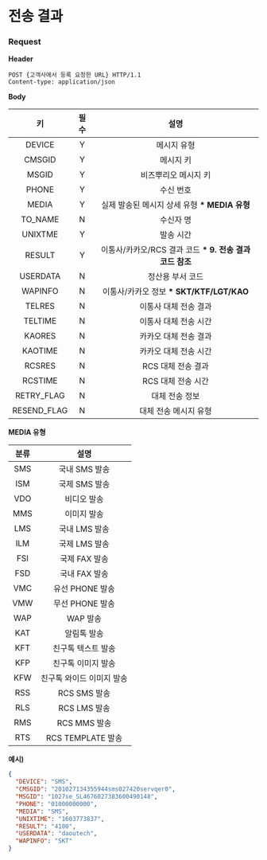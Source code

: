 # 전송 결과

### Request

**Header**

```http
POST {고객사에서 등록 요청한 URL} HTTP/1.1
Content-type: application/json
```



**Body**

|       키      |  필수 |                    설명                   |
| :----------: | :-: | :-------------------------------------: |
|    DEVICE    |  Y  |                  메시지 유형                 |
|    CMSGID    |  Y  |                  메시지 키                  |
|     MSGID    |  Y  |               비즈뿌리오 메시지 키               |
|     PHONE    |  Y  |                  수신 번호                  |
|     MEDIA    |  Y  |     실제 발송된 메시지 상세 유형 **\* MEDIA 유형**    |
|   TO\_NAME   |  N  |                  수신자 명                  |
|    UNIXTME   |  Y  |                  발송 시간                  |
|    RESULT    |  Y  | 이통사/카카오/RCS 결과 코드 **\* 9. 전송 결과 코드 참조** |
|   USERDATA   |  N  |                정산용 부서 코드                |
|    WAPINFO   |  N  |    이통사/카카오 정보 **\* SKT/KTF/LGT/KAO**    |
|    TELRES    |  N  |               이통사 대체 전송 결과              |
|    TELTIME   |  N  |               이통사 대체 전송 시간              |
|    KAORES    |  N  |               카카오 대체 전송 결과              |
|    KAOTIME   |  N  |               카카오 대체 전송 시간              |
|    RCSRES    |  N  |               RCS 대체 전송 결과              |
|    RCSTIME   |  N  |               RCS 대체 전송 시간              |
|  RETRY\_FLAG |  N  |                 대체 전송 정보                |
| RESEND\_FLAG |  N  |               대체 전송 메시지 유형              |



**MEDIA 유형**

|  분류 |        설명       |
| :-: | :-------------: |
| SMS |    국내 SMS 발송    |
| ISM |    국제 SMS 발송    |
| VDO |      비디오 발송     |
| MMS |      이미지 발송     |
| LMS |    국내 LMS 발송    |
| ILM |    국제 LMS 발송    |
| FSI |    국제 FAX 발송    |
| FSD |    국내 FAX 발송    |
| VMC |   유선 PHONE 발송   |
| VMW |   무선 PHONE 발송   |
| WAP |      WAP 발송     |
| KAT |      알림톡 발송     |
| KFT |    친구톡 텍스트 발송   |
| KFP |    친구톡 이미지 발송   |
| KFW |  친구톡 와이드 이미지 발송 |
| RSS |    RCS SMS 발송   |
| RLS |    RCS LMS 발송   |
| RMS |    RCS MMS 발송   |
| RTS | RCS TEMPLATE 발송 |

**예시)**

```json
{
  "DEVICE": "SMS",
  "CMSGID": "201027134355944sms027420servqer0",
  "MSGID": "1027se_SL4676027383600490148",
  "PHONE": "01000000000",
  "MEDIA": "SMS",
  "UNIXTIME": "1603773837",
  "RESULT": "4100",
  "USERDATA": "daoutech",
  "WAPINFO": "SKT"
}
```
